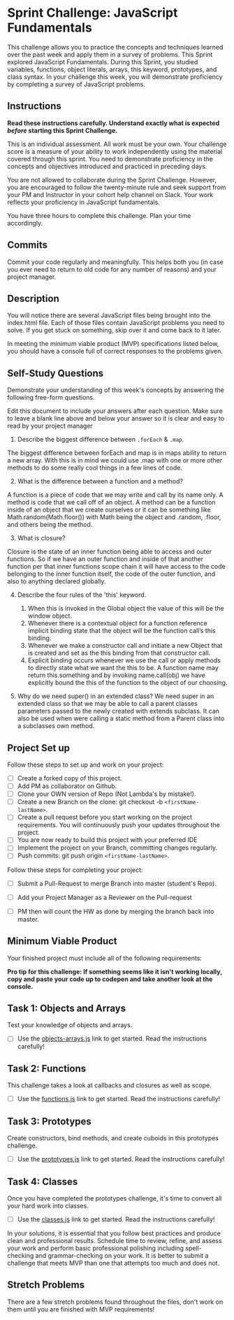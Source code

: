 # Sprint Challenge: JavaScript Fundamentals

This challenge allows you to practice the concepts and techniques learned over the past week and apply them in a survey of problems. This Sprint explored JavaScript Fundamentals. During this Sprint, you studied variables, functions, object literals, arrays, this keyword, prototypes, and class syntax. In your challenge this week, you will demonstrate proficiency by completing a survey of JavaScript problems.

## Instructions

**Read these instructions carefully. Understand exactly what is expected _before_ starting this Sprint Challenge.**

This is an individual assessment. All work must be your own. Your challenge score is a measure of your ability to work independently using the material covered through this sprint. You need to demonstrate proficiency in the concepts and objectives introduced and practiced in preceding days.

You are not allowed to collaborate during the Sprint Challenge. However, you are encouraged to follow the twenty-minute rule and seek support from your PM and Instructor in your cohort help channel on Slack. Your work reflects your proficiency in JavaScript fundamentals.

You have three hours to complete this challenge. Plan your time accordingly.

## Commits

Commit your code regularly and meaningfully. This helps both you (in case you ever need to return to old code for any number of reasons) and your project manager.

## Description

You will notice there are several JavaScript files being brought into the index.html file.  Each of those files contain JavaScript problems you need to solve.  If you get stuck on something, skip over it and come back to it later.

In meeting the minimum viable product (MVP) specifications listed below, you should have a console full of correct responses to the problems given.

## Self-Study Questions

Demonstrate your understanding of this week's concepts by answering the following free-form questions.

Edit this document to include your answers after each question. Make sure to leave a blank line above and below your answer so it is clear and easy to read by your project manager

1. Describe the biggest difference between `.forEach` & `.map`.
 
  The biggest difference between forEach and map is in maps ability to return a new array. With this is in mind we could use .map with one or more other methods to do some really cool things in a few lines of code.


2. What is the difference between a function and a method?
  
  A function is a piece of code that we may write and call by its name only.  A method is code that we call off of an object. A method can be a function inside of an object that we create ourselves or it can be something like Math.random(Math.floor()) with Math being the object and .random, .floor, and others being the method.

3. What is closure?

  Closure is the state of an inner function being able to access and outer functions. So if we have an outer function and inside of that another function per that inner functions scope chain it will have access to the code belonging to the inner function itself, the code of the outer function, and also to anything declared globally.


4. Describe the four rules of the 'this' keyword.
     1. When this is invoked in the Global object the value of this will be the window object.  
     2. Whenever there is a contextual object for a function reference implicit binding state that the object will be the function call’s this binding. 
     3. Whenever we make a constructor call and initiate a new Object that is created and set as the this binding from that constructor call. 
     4. Explicit binding occurs whenever we use the call or apply methods to directly state what we want the this to be. A function name may return this.something and by invoking name.call(obj) we have explicitly bound the this of the function to the object of our choosing.

5. Why do we need super() in an extended class?
    We need super in an extended class so that we may be able to call a parent classes parameters passed to the newly created with extends subclass. It can also be used when were calling a static method from a Parent class into a subclasses own method. 



## Project Set up

Follow these steps to set up and work on your project:

- [ ] Create a forked copy of this project.
- [ ] Add PM as collaborator on Github.
- [ ] Clone your OWN version of Repo (Not Lambda's by mistake!).
- [ ] Create a new Branch on the clone: git checkout -b `<firstName-lastName>`.
- [ ] Create a pull request before you start working on the project requirements.  You will continuously push your updates throughout the project.
- [ ] You are now ready to build this project with your preferred IDE
- [ ] Implement the project on your Branch, committing changes regularly.
- [ ] Push commits: git push origin `<firstName-lastName>`.

Follow these steps for completing your project:

- [ ] Submit a Pull-Request to merge <firstName-lastName> Branch into master (student's  Repo).
- [ ] Add your Project Manager as a Reviewer on the Pull-request
- [ ] PM then will count the HW as done by  merging the branch back into master.


## Minimum Viable Product

Your finished project must include all of the following requirements:

**Pro tip for this challenge: If something seems like it isn't working locally, copy and paste your code up to codepen and take another look at the console.**

## Task 1: Objects and Arrays
Test your knowledge of objects and arrays. 
* [ ] Use the [objects-arrays.js](challenges/objects-arrays.js) link to get started.  Read the instructions carefully!

## Task 2: Functions
This challenge takes a look at callbacks and closures as well as scope. 
* [ ] Use the [functions.js](challenges/functions.js) link to get started. Read the instructions carefully!

## Task 3: Prototypes
Create constructors, bind methods, and create cuboids in this prototypes challenge.
* [ ] Use the [prototypes.js](challenges/prototypes.js) link to get started. Read the instructions carefully!

## Task 4: Classes
Once you have completed the prototypes challenge, it's time to convert all your hard work into classes.
* [ ] Use the [classes.js](challenges/classes.js) link to get started. Read the instructions carefully!

In your solutions, it is essential that you follow best practices and produce clean and professional results. Schedule time to review, refine, and assess your work and perform basic professional polishing including spell-checking and grammar-checking on your work. It is better to submit a challenge that meets MVP than one that attempts too much and does not.

## Stretch Problems

There are a few stretch problems found throughout the files, don't work on them until you are finished with MVP requirements!
